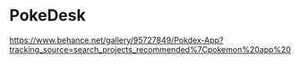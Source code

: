 # PokeDesk

https://www.behance.net/gallery/95727849/Pokdex-App?tracking_source=search_projects_recommended%7Cpokemon%20app%20
